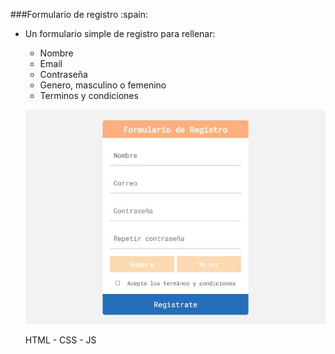 ###Formulario de registro :spain:

- Un formulario simple de registro para rellenar:
    - Nombre
    - Email
    - Contraseña
    - Genero, masculino o femenino
    - Terminos y condiciones


    ![](/vista_previa.jpg)

    
    HTML - CSS - JS
